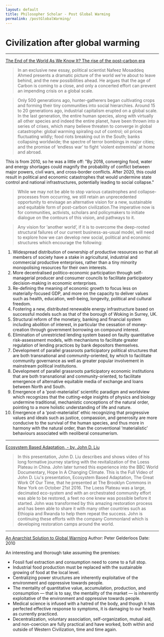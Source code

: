 ```yaml
---
layout: default
title: Philosopher Scholar - Post Global Warming
permalink: /postGlobalWarming/
---
```


# Civilization after global warming


---

[The End of the World As We Know It? The rise of the post-carbon era](https://ceasefiremagazine.co.uk/the-end-of-the-world-as-we-know-it-the-rise-of-the-post-carbon-era/)
> In an exclusive new essay, political scientist Nafeez Mosaddeq Ahmed presents a dramatic picture of the world we're about to leave behind, and the new possibilities ahead. He argues that the age of Carbon is coming to a close, and only a concerted effort can prevent an impending crisis on a global scale.

> Only 500 generations ago, hunter-gatherers began cultivating crops and forming their tiny communities into social hierarchies. Around 15 to 20 generations ago, industrial capitalism erupted on a global scale.
In the last generation, the entire human species, along with virtually all other species and indeed the entire planet, have been thrown into a series of crises, which many believe threaten to converge in global catastrophe: global warming spiraling out of control; oil prices fluctuating wildly; food riots breaking out in the South; banks collapsing worldwide; the spectre of terror bombings in major cities; and the promise of ‘endless war’ to fight ‘violent extremists’ at home and abroad.

This is from 2010, so he was a little off: "By 2018, converging food, water and energy shortages could magnify the probability of conflict between major powers, civil wars, and cross-border conflicts. After 2020, this could result in political and economic catastrophes that would undermine state control and national infrastructures, potentially leading to social collapse."

> While we may not be able to stop various catastrophes and collapse-processes from occurring, we still retain an unprecedented opportunity to envisage an alternative vision for a new, sustainable and equitable form of post-carbon civilization.The imperative now is for communities, activists, scholars and policymakers to initiate dialogue on the contours of this vision, and pathways to it.

> Any vision for ‘another world’, if it is to overcome the deep-rooted structural failures of our current business-as-usual model, will need to explore how we can develop new social, political and economic structures which encourage the following:

1. Widespread distribution of ownership of productive resources so that all members of society have a stake in agricultural, industrial and commercial productive enterprises, rather than a tiny minority monopolising resources for their own interests.
1. More decentralised politico-economic participation through self-managerial producer and consumer councils to facilitate participatory decision-making in economic enterprises.
1. Re-defining the meaning of economic growth to focus less on materially-focused GDP, and more on the capacity to deliver values such as health, education, well-being, longevity, political and cultural freedom.
1. Fostering a new, distributed renewable energy infrastructure based on successful models such as that of the borough of Woking in Surrey, UK.
1. Structural reform of the monetary, banking and financial system including abolition of interest, in particular the cessation of money-creation through government borrowing on compound interest.
1. Elimination of unrestricted lending system based on faulty quantitative risk-assessment models, with mechanisms to facilitate greater regulation of lending practices by bank depositors themselves.
1. Development of parallel grassroots participatory political structures that are both transnational and community-oriented, by which to facilitate community governance as well as greater popular involvement in mainstream political institutions.
1. Development of parallel grassroots participatory economic institutions that are both transnational and community-oriented, to facilitate emergence of alternative equitable media of exchange and loans between North and South.
1. Emergence of a ‘post-materialist’ scientific paradigm and worldview which recognizes that the cutting-edge insights of physics and biology undermine traditional, mechanistic conceptions of the natural order, pointing to a more holistic understanding of life and nature.
1. Emergence of a ‘post-materialist’ ethic recognizing that progressive values and ideals such as justice, compassion, and generosity are more conducive to the survival of the human species, and thus more in harmony with the natural order, than the conventional ‘materialistic’ behaviours associated with neoliberal consumerism.

---

[Ecosystem Based Adaptation, - by, John D. Liu](https://www.youtube.com/watch?v=wwDNemiLE9k&feature=youtu.be&fbclid=IwAR3G2dZsJY_xVHl_w9Q5y_6nvmhZmEleeODRvFYqDGhzlABQ7qBkVRcCt5c)

> In this presentation, John D. Liu describes and shows video of his long formative journey starting with the revitalization of the Loess Plateau in China. John later turned this experience into the BBC World Documentary, Hope In A Changing Climate.
This is the Full Video of John D. Liu's presentation, Ecosystem Based Adaptation, The Great Work Of Our Time, that he presented at The Brooklyn Commons in New York on October 21st 2016.
The Loess Plateau was a large, decimated eco-system and with an orchestrated community effort was able to be restored, a feet no one knew was possible before it started. John was transformed by this amazing restoration process and has been able to share it with many other countries such as Ethiopia and Rwanda to help them repeat the success. John is continuing these efforts with the company Commonland which is developing restoration camps around the world.

---

[An Anarchist Solution to Global Warming](https://theanarchistlibrary.org/library/peter-gelderloos-an-anarchist-solution-to-global-warming)
Author: Peter Gelderloos
Date: 2010

An interesting and thorough take assuming the premises:

- Fossil fuel extraction and consumption need to come to a full stop.
- Industrial food production must be replaced with the sustainable growing of food at the local level.
- Centralizing power structures are inherently exploitative of the environment and oppressive towards people.
- The mentality of quantitative value, accumulation, production, and consumption — that is to say, the mentality of the market — is inherently exploitative of the environment and oppressive towards people.
- Medical science is infused with a hatred of the body, and though it has perfected effective response to symptoms, it is damaging to our health as currently practiced.
- Decentralization, voluntary association, self-organization, mutual aid, and non-coercion are fully practical and have worked, both within and outside of Western Civilization, time and time again.
